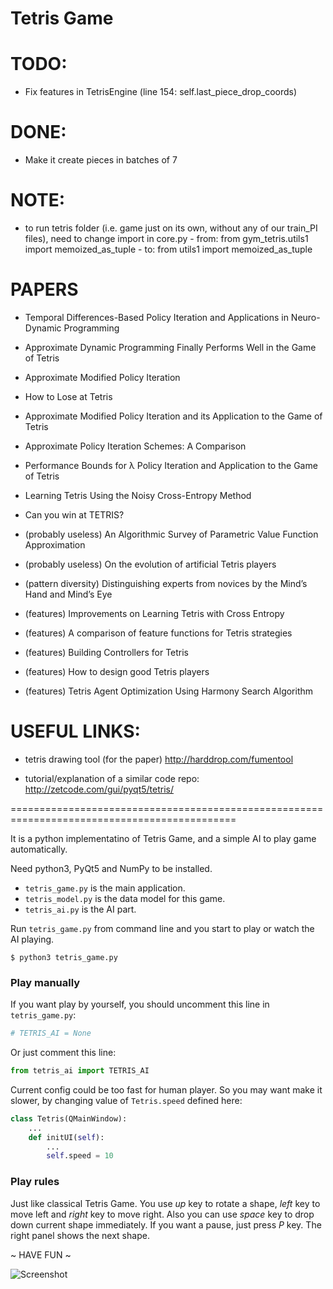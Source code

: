 # Tetris Game

<!-- **You must run `chmod a+x tetris_model.py` in order for the program to restart itself!!!** -->

# TODO:

* Fix features in TetrisEngine (line 154: self.last_piece_drop_coords)

# DONE:

* Make it create pieces in batches of 7

# NOTE:
* to run tetris folder (i.e. game just on its own, without any of our train_PI files), need to change import in core.py 
        - from: from gym_tetris.utils1 import memoized_as_tuple 
        - to: from utils1 import memoized_as_tuple 

# PAPERS

* Temporal Differences-Based Policy Iteration and Applications in Neuro-Dynamic Programming

* Approximate Dynamic Programming Finally Performs Well in the Game of Tetris

* Approximate Modified Policy Iteration

* How to Lose at Tetris

* Approximate Modified Policy Iteration and its Application to the Game of Tetris

* Approximate Policy Iteration Schemes: A Comparison

* Performance Bounds for λ Policy Iteration and Application to the Game of Tetris

* Learning Tetris Using the Noisy Cross-Entropy Method

* Can you win at TETRIS?

* (probably useless) An Algorithmic Survey of Parametric Value Function Approximation

* (probably useless) On the evolution of artificial Tetris players

* (pattern diversity) Distinguishing experts from novices by the Mind’s Hand and Mind’s
Eye

* (features) Improvements on Learning Tetris with Cross Entropy

* (features) A comparison of feature functions for Tetris strategies

* (features) Building Controllers for Tetris

* (features) How to design good Tetris players

* (features) Tetris Agent Optimization Using Harmony Search Algorithm

# USEFUL LINKS:

* tetris drawing tool (for the paper) http://harddrop.com/fumentool

* tutorial/explanation of a similar code repo: http://zetcode.com/gui/pyqt5/tetris/

=============================================================================================

It is a python implementatino of Tetris Game, and a simple AI to play game automatically.

Need python3, PyQt5 and NumPy to be installed.

* `tetris_game.py` is the main application.
* `tetris_model.py` is the data model for this game.
* `tetris_ai.py` is the AI part.

Run `tetris_game.py` from command line and you start to play or watch the AI playing.

```shell
$ python3 tetris_game.py
```

### Play manually

If you want play by yourself, you should uncomment this line in `tetris_game.py`:

```python
# TETRIS_AI = None
```

Or just comment this line:

```python
from tetris_ai import TETRIS_AI
```

Current config could be too fast for human player. So you may want make it slower, by changing value of `Tetris.speed` defined here:

```python
class Tetris(QMainWindow):
    ...
    def initUI(self):
        ...
        self.speed = 10
```

### Play rules

Just like classical Tetris Game. You use *up* key to rotate a shape, *left* key to move left and *right* key to move right. Also you can use *space* key to drop down current shape immediately. If you want a pause, just press *P* key. The right panel shows the next shape.

~ HAVE FUN ~

![Screenshot](doc/pics/screenshot_01.png)
